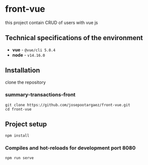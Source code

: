 # front-vue
 this project contain CRUD of users with vue js

## Technical specifications of the environment

* **vue** - `@vue/cli 5.0.4`
* **node** - `v14.16.0`


## Installation
 clone the repository

### summary-transactions-front
    git clone https://github.com/josepootargaez/front-vue.git
    cd front-vue

## Project setup
```
npm install
```

### Compiles and hot-reloads for development port 8080
```
npm run serve
```
